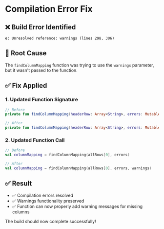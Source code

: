# Compilation Error Fix

## ❌ **Build Error Identified**
```
e: Unresolved reference: warnings (lines 298, 306)
```

## 🔧 **Root Cause**
The `findColumnMapping` function was trying to use the `warnings` parameter, but it wasn't passed to the function.

## ✅ **Fix Applied**

### 1. **Updated Function Signature**
```kotlin
// Before
private fun findColumnMapping(headerRow: Array<String>, errors: MutableList<String>): Map<String, Int>

// After  
private fun findColumnMapping(headerRow: Array<String>, errors: MutableList<String>, warnings: MutableList<String>): Map<String, Int>
```

### 2. **Updated Function Call**
```kotlin
// Before
val columnMapping = findColumnMapping(allRows[0], errors)

// After
val columnMapping = findColumnMapping(allRows[0], errors, warnings)
```

## ✅ **Result**
- ✅ Compilation errors resolved
- ✅ Warnings functionality preserved
- ✅ Function can now properly add warning messages for missing columns

The build should now complete successfully!